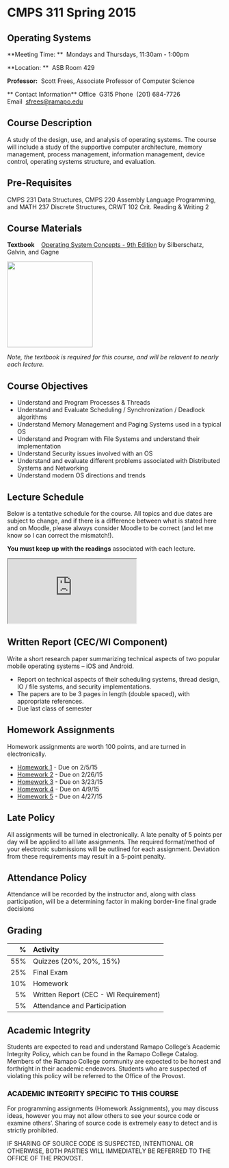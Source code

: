 # CMPS 311 Spring 2015

## Operating Systems

**Meeting Time:  **&nbsp;&nbsp;Mondays and Thursdays, 11:30am - 1:00pm

**Location:  **&nbsp;&nbsp;ASB Room 429

**Professor:**&nbsp;&nbsp;Scott Frees, Associate Professor of Computer Science

** Contact Information**
Office&nbsp;&nbsp;G315
Phone&nbsp;&nbsp;(201) 684-7726
Email&nbsp;&nbsp;[sfrees@ramapo.edu](mailto:sfrees@ramapo.edu)

## Course Description
A study of the design, use, and analysis of operating systems. The course will include a study of the supportive computer architecture, memory management, process management, information management, device control, operating systems structure, and evaluation.  
## Pre-Requisites

CMPS 231 Data Structures, CMPS 220 Assembly Language Programming, and MATH 237 Discrete Structures, CRWT 102 Crit. Reading & Writing 2 

## Course Materials

**Textbook** &nbsp;&nbsp; [Operating System Concepts - 9th Edition](http://www.amazon.com/Operating-System-Concepts-Abraham-Silberschatz/dp/1118063333/ref=tmm_hrd_title_0) by Silberschatz, Galvin, and Gagne

<img src='http://ecx.images-amazon.com/images/I/811N4zhBNdL.jpg' width="200"/>

*Note, the textbook is required for this course, and will be relavent to nearly each lecture.*

## Course Objectives
* Understand and Program Processes & Threads
* Understand and Evaluate Scheduling / Synchronization / Deadlock algorithms
* Understand Memory Management and Paging Systems used in a typical OS
* Understand and Program with File Systems and understand their implementation
* Understand Security issues involved with an OS
* Understand and evaluate different problems associated with Distributed Systems and Networking
* Understand modern OS directions and trends 

## Lecture Schedule
Below is a tentative schedule for the course.  All topics and due dates are subject to change, and if there is a difference between what is stated here and on Moodle, please always consider Moodle to be correct (and let me know so I can correct the mismatch!).

**You must keep up with the readings** associated with each lecture.  

<iframe src="https://docs.google.com/spreadsheets/d/1n673IdE-cTdBn2LY7U1pSpp7N9ARZr4YMpHIrt-LiHg/pubhtml?widget=true&amp;headers=false"></iframe>


## Written Report (CEC/WI Component)
Write a short research paper summarizing technical aspects of two popular mobile operating systems – iOS and Android.
* Report on technical aspects of their scheduling systems, thread design, IO / file systems, and security implementations.
* The papers are to be 3 pages in length (double spaced), with appropriate references.
* Due last class of semester

## Homework Assignments
Homework assignments are worth 100 points, and are turned in electronically.  

* [Homework 1](hw/HW1.pdf)  - Due on 2/5/15 
* [Homework 2](hw/HW2.pdf)  - Due on 2/26/15 
* [Homework 3](hw/HW3.pdf)  - Due on 3/23/15
* [Homework 4](hw/HW4.pdf)  - Due on 4/9/15
* [Homework 5](hw/HW5.pdf)  - Due on 4/27/15

## Late Policy
All assignments will be turned in electronically.  A late penalty of 5 points per day will be applied to all late assignments.  The required format/method of your electronic submissions will be outlined for each assignment.  Deviation from these requirements may result in a 5-point penalty.  

## Attendance Policy
Attendance will be recorded by the instructor and, along with class participation, will be a determining factor in making border-line final grade decisions

## Grading

| % | Activity
|------------------:|:---------------
|55%|Quizzes (20%, 20%, 15%)
|25%|Final Exam
|10%|Homework
| 5%|Written Report (CEC - WI Requirement)
| 5%|Attendance and Participation


## Academic Integrity
Students are expected to read and understand Ramapo College’s Academic Integrity Policy, which can be found in the Ramapo College Catalog.  Members of the Ramapo College community are expected to be honest and forthright in their academic endeavors.  Students who are suspected of violating this policy will be referred to the Office of the Provost.

### ACADEMIC INTEGRITY SPECIFIC TO THIS COURSE  
For programming assignments (Homework Assignments), you may discuss ideas, however you may not allow others to see your source code or examine others’.  Sharing of source code is extremely easy to detect and is strictly prohibited.  

IF SHARING OF SOURCE CODE IS SUSPECTED, INTENTIONAL OR OTHERWISE, BOTH PARTIES WILL IMMEDIATELY BE REFERRED TO THE OFFICE OF THE PROVOST.

